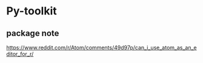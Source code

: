 # Py-toolkit

## package note

https://www.reddit.com/r/Atom/comments/49d97p/can_i_use_atom_as_an_editor_for_r/

